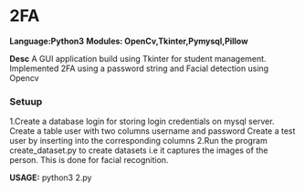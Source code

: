 # 2FA

**Language:Python3**
**Modules: OpenCv,Tkinter,Pymysql,Pillow**

**Desc**
A GUI application build using Tkinter for student management.
Implemented 2FA using a password string and Facial detection using Opencv

### Setuup

1.Create a database login for storing login credentials on mysql server.
      Create a table user with two columns username and password
      Create a test user by inserting into the corresponding columns
2.Run the program create_dataset.py to create datasets i.e it captures the images of the person.
     This is done for facial recognition.

**USAGE:**
python3 2.py

